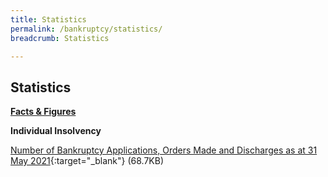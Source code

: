 ```yaml
---
title: Statistics
permalink: /bankruptcy/statistics/
breadcrumb: Statistics

---
```



Statistics
---

<u><b>Facts & Figures</b></u>

**Individual Insolvency**

[Number of Bankruptcy Applications, Orders Made and Discharges as at 31 May 2021](/files/NumberofBankruptcyApplicationsOrdersMadeandDischarges(May2021).pdf/){:target="_blank"} (68.7KB)
